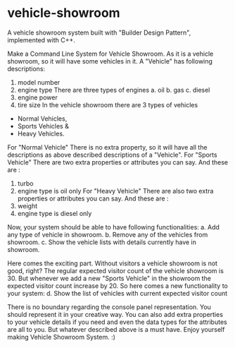 # vehicle-showroom
A vehicle showroom system built with "Builder Design Pattern", implemented with C++.


Make a Command Line System for Vehicle Showroom. As it is a vehicle showroom, so it will have some vehicles in it. A "Vehicle" has following descriptions:
  1. model number
  2. engine type
    There are three types of engines
      a. oil
      b. gas
      c. diesel
  3. engine power
  4. tire size
In the vehicle showroom there are 3 types of vehicles
  - Normal Vehicles, 
  - Sports Vehicles & 
  - Heavy Vehicles.
  
For "Normal Vehicle" There is no extra property, so it will have all the descriptions as above described descriptions of a "Vehicle".
For "Sports Vehicle" There are two extra properties or attributes you can say. And these are :
  1. turbo
  2. engine type is oil only
For "Heavy Vehicle" There are also two extra properties or attributes you can say. And these are :
  1. weight
  2. engine type is diesel only

Now, your system should be able to have following functionalities:
  a. Add any type of vehicle in showroom.
  b. Remove any of the vehicles from showroom.
  c. Show the vehicle lists with details currently have in showroom.
  
Here comes the exciting part. Without visitors a vehicle showroom is not good, right?
The regular expected visitor count of the vehicle showroom is 30.
But whenever we add a new "Sports Vehicle" in the showroom the expected visitor count increase by 20.
So here comes a new functionality to your system:
  d. Show the list of vehicles with current expected visitor count
  
There is no boundary regarding the console panel representation. You should represent it in your creative way.
You can also add extra properties to your vehicle details if you need and even the data types for the attributes are all to you.
But whatever described above is a must have.
Enjoy yourself making Vehicle Showroom System. :)
